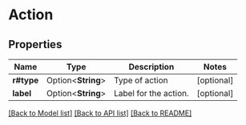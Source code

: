 # Action

## Properties

Name | Type | Description | Notes
------------ | ------------- | ------------- | -------------
**r#type** | Option<**String**> | Type of action | [optional]
**label** | Option<**String**> | Label for the action. | [optional]

[[Back to Model list]](../README.md#documentation-for-models) [[Back to API list]](../README.md#documentation-for-api-endpoints) [[Back to README]](../README.md)


